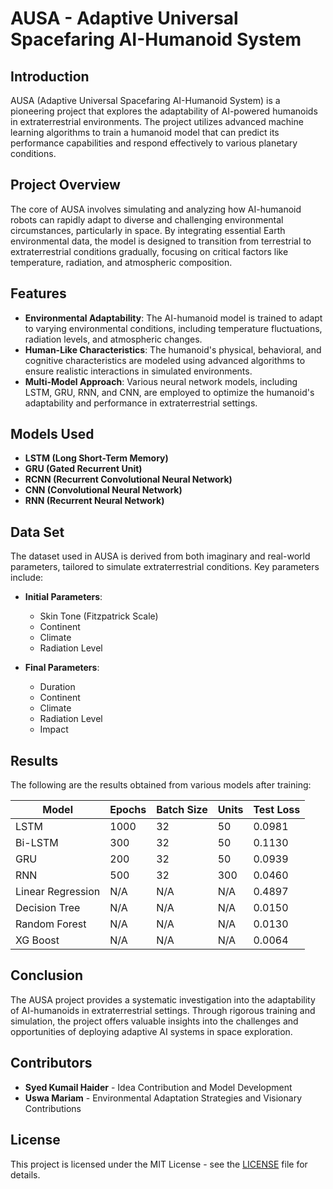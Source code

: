 # AUSA - Adaptive Universal Spacefaring AI-Humanoid System

## Introduction

AUSA (Adaptive Universal Spacefaring AI-Humanoid System) is a pioneering project that explores the adaptability of AI-powered humanoids in extraterrestrial environments. The project utilizes advanced machine learning algorithms to train a humanoid model that can predict its performance capabilities and respond effectively to various planetary conditions.

## Project Overview

The core of AUSA involves simulating and analyzing how AI-humanoid robots can rapidly adapt to diverse and challenging environmental circumstances, particularly in space. By integrating essential Earth environmental data, the model is designed to transition from terrestrial to extraterrestrial conditions gradually, focusing on critical factors like temperature, radiation, and atmospheric composition.

## Features

- **Environmental Adaptability**: The AI-humanoid model is trained to adapt to varying environmental conditions, including temperature fluctuations, radiation levels, and atmospheric changes.
- **Human-Like Characteristics**: The humanoid's physical, behavioral, and cognitive characteristics are modeled using advanced algorithms to ensure realistic interactions in simulated environments.
- **Multi-Model Approach**: Various neural network models, including LSTM, GRU, RNN, and CNN, are employed to optimize the humanoid's adaptability and performance in extraterrestrial settings.

## Models Used

- **LSTM (Long Short-Term Memory)**
- **GRU (Gated Recurrent Unit)**
- **RCNN (Recurrent Convolutional Neural Network)**
- **CNN (Convolutional Neural Network)**
- **RNN (Recurrent Neural Network)**

## Data Set

The dataset used in AUSA is derived from both imaginary and real-world parameters, tailored to simulate extraterrestrial conditions. Key parameters include:

- **Initial Parameters**:
  - Skin Tone (Fitzpatrick Scale)
  - Continent
  - Climate
  - Radiation Level

- **Final Parameters**:
  - Duration
  - Continent
  - Climate
  - Radiation Level
  - Impact

## Results

The following are the results obtained from various models after training:

| Model            | Epochs | Batch Size | Units | Test Loss |
|------------------|--------|------------|-------|-----------|
| LSTM             | 1000   | 32         | 50    | 0.0981    |
| Bi-LSTM          | 300    | 32         | 50    | 0.1130    |
| GRU              | 200    | 32         | 50    | 0.0939    |
| RNN              | 500    | 32         | 300   | 0.0460    |
| Linear Regression| N/A    | N/A        | N/A   | 0.4897    |
| Decision Tree    | N/A    | N/A        | N/A   | 0.0150    |
| Random Forest    | N/A    | N/A        | N/A   | 0.0130    |
| XG Boost         | N/A    | N/A        | N/A   | 0.0064    |

## Conclusion

The AUSA project provides a systematic investigation into the adaptability of AI-humanoids in extraterrestrial settings. Through rigorous training and simulation, the project offers valuable insights into the challenges and opportunities of deploying adaptive AI systems in space exploration.

## Contributors

- **Syed Kumail Haider** - Idea Contribution and Model Development
- **Uswa Mariam** - Environmental Adaptation Strategies and Visionary Contributions

## License

This project is licensed under the MIT License - see the [LICENSE](LICENSE) file for details.
